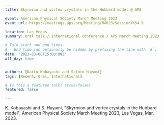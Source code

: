 ```yaml
---
title: Skyrmion and vortex crystals in the Hubbard model @ APS

event: American Physical Society March Meeting 2023
event_url: https://meetings.aps.org/Meeting/MAR23/Session/K54.9

location: Las Vegas
summary: Oral talk / International conference / APS March Meeting 2023

# Talk start and end times.
#   End time can optionally be hidden by prefixing the line with `#`.
date: '2023-03-08T15:00:00Z'
all_day: true


authors: [Kaito Kobayashi and Satoru Hayami]
tags: [Recent, Oral, International]

# Is this a featured talk? (true/false)
featured: false

---
```

K. Kobayashi and S. Hayami, "Skyrmion and vortex crystals in the Hubbard model", American Physical Society March Meeting 2023, Las Vegas, Mar. 2023.